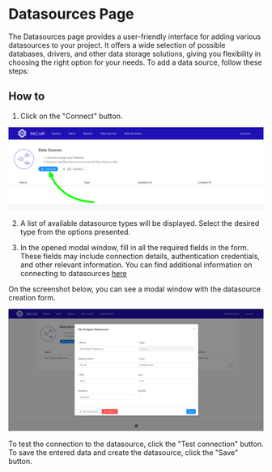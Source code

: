# Datasources Page

The Datasources page provides a user-friendly interface for adding various datasources to your project. It offers a wide selection of possible databases, drivers, and other data storage solutions, giving you flexibility in choosing the right option for your needs. To add a data source, follow these steps:

## How to

1. Click on the "Connect" button.

![Datasource Connect button](/docs/images/datasources1.png)

2. A list of available datasource types will be displayed. Select the desired type from the options presented.

3. In the opened modal window, fill in all the required fields in the form. These fields may include connection details, authentication credentials, and other relevant information.
You can find additional information on connecting to datasources [here](/docs/datasources/)

On the screenshot below, you can see a modal window with the datasource creation form.

![Datasource Creation Form](/docs/images/datasource2.png)

To test the connection to the datasource, click the "Test connection" button. To save the entered data and create the datasource, click the "Save" button.
